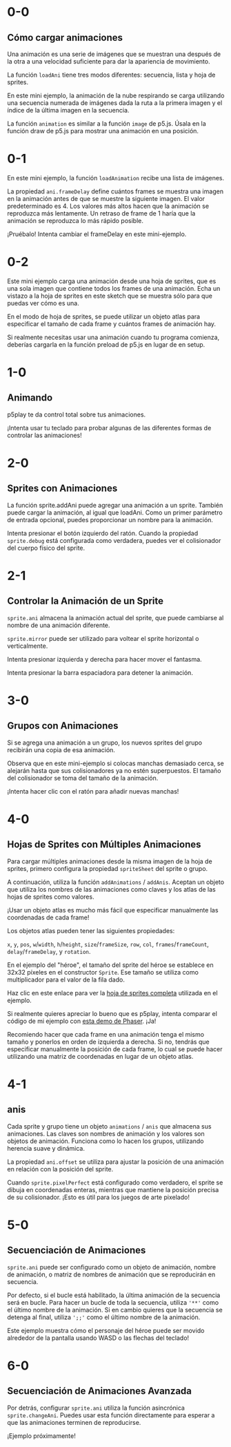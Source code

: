 # 0-0

## Cómo cargar animaciones

Una animación es una serie de imágenes que se muestran una después de la otra a una velocidad suficiente para dar la apariencia de movimiento.

La función `loadAni` tiene tres modos diferentes: secuencia, lista y hoja de sprites.

En este mini ejemplo, la animación de la nube respirando se carga utilizando una secuencia numerada de imágenes dada la ruta a la primera imagen y el índice de la última imagen en la secuencia.

La función `animation` es similar a la función `image` de p5.js. Úsala en la función draw de p5.js para mostrar una animación en una posición.

# 0-1

En este mini ejemplo, la función `loadAnimation` recibe una lista de imágenes.

La propiedad `ani.frameDelay` define cuántos frames se muestra una imagen en la animación antes de que se muestre la siguiente imagen. El valor predeterminado es 4. Los valores más altos hacen que la animación se reproduzca más lentamente. Un retraso de frame de 1 haría que la animación se reproduzca lo más rápido posible.

¡Pruébalo! Intenta cambiar el frameDelay en este mini-ejemplo.

# 0-2

Este mini ejemplo carga una animación desde una hoja de sprites, que es una sola imagen que contiene todos los frames de una animación. Echa un vistazo a la hoja de sprites en este sketch que se muestra sólo para que puedas ver cómo es una.

En el modo de hoja de sprites, se puede utilizar un objeto atlas para especificar el tamaño de cada frame y cuántos frames de animación hay.

Si realmente necesitas usar una animación cuando tu programa comienza, deberías cargarla en la función preload de p5.js en lugar de en setup.

# 1-0

## Animando

p5play te da control total sobre tus animaciones.

¡Intenta usar tu teclado para probar algunas de las diferentes formas de controlar las animaciones!

# 2-0

## Sprites con Animaciones

La función sprite.addAni puede agregar una animación a un sprite. También puede cargar la animación, al igual que loadAni. Como un primer parámetro de entrada opcional, puedes proporcionar un nombre para la animación.

Intenta presionar el botón izquierdo del ratón. Cuando la propiedad `sprite.debug` está configurada como verdadera, puedes ver el colisionador del cuerpo físico del sprite.

# 2-1

## Controlar la Animación de un Sprite

`sprite.ani` almacena la animación actual del sprite, que puede cambiarse al nombre de una animación diferente.

`sprite.mirror` puede ser utilizado para voltear el sprite horizontal o verticalmente.

Intenta presionar izquierda y derecha para hacer mover el fantasma.

Intenta presionar la barra espaciadora para detener la animación.

# 3-0

## Grupos con Animaciones

Si se agrega una animación a un grupo, los nuevos sprites del grupo recibirán una copia de esa animación.

Observa que en este mini-ejemplo si colocas manchas demasiado cerca, se alejarán hasta que sus colisionadores ya no estén superpuestos. El tamaño del colisionador se toma del tamaño de la animación.

¡Intenta hacer clic con el ratón para añadir nuevas manchas!

# 4-0

## Hojas de Sprites con Múltiples Animaciones

Para cargar múltiples animaciones desde la misma imagen de la hoja de sprites, primero configura la propiedad `spriteSheet` del sprite o grupo.

A continuación, utiliza la función `addAnimations` / `addAnis`. Aceptan un objeto que utiliza los nombres de las animaciones como claves y los atlas de las hojas de sprites como valores.

¡Usar un objeto atlas es mucho más fácil que especificar manualmente las coordenadas de cada frame!

Los objetos atlas pueden tener las siguientes propiedades:

`x`, `y`, `pos`, `w`/`width`, `h`/`height`, `size`/`frameSize`, `row`, `col`, `frames`/`frameCount`, `delay`/`frameDelay`, y `rotation`.

En el ejemplo del "héroe", el tamaño del sprite del héroe se establece en 32x32 píxeles en el constructor `Sprite`. Ese tamaño se utiliza como multiplicador para el valor de la fila dado.

Haz clic en este enlace para ver la [hoja de sprites completa](assets/questKid.png) utilizada en el ejemplo.

Si realmente quieres apreciar lo bueno que es p5play, intenta comparar el código de mi ejemplo con [esta demo de Phaser](https://labs.phaser.io/view.html?src=src/animation/create%20animation%20from%20sprite%20sheet.js). ¡Ja!

Recomiendo hacer que cada frame en una animación tenga el mismo tamaño y ponerlos en orden de izquierda a derecha. Si no, tendrás que especificar manualmente la posición de cada frame, lo cual se puede hacer utilizando una matriz de coordenadas en lugar de un objeto atlas.

# 4-1

## anis

Cada sprite y grupo tiene un objeto `animations` / `anis` que almacena sus animaciones. Las claves son nombres de animación y los valores son objetos de animación. Funciona como lo hacen los grupos, utilizando herencia suave y dinámica.

La propiedad `ani.offset` se utiliza para ajustar la posición de una animación en relación con la posición del sprite.

Cuando `sprite.pixelPerfect` está configurado como verdadero, el sprite se dibuja en coordenadas enteras, mientras que mantiene la posición precisa de su colisionador. ¡Esto es útil para los juegos de arte pixelado!

# 5-0

## Secuenciación de Animaciones

`sprite.ani` puede ser configurado como un objeto de animación, nombre de animación, o matriz de nombres de animación que se reproducirán en secuencia.

Por defecto, si el bucle está habilitado, la última animación de la secuencia será en bucle. Para hacer un bucle de toda la secuencia, utiliza `'**'` como el último nombre de la animación. Si en cambio quieres que la secuencia se detenga al final, utiliza `';;'` como el último nombre de la animación.

Este ejemplo muestra cómo el personaje del héroe puede ser movido alrededor de la pantalla usando WASD o las flechas del teclado!

# 6-0

## Secuenciación de Animaciones Avanzada

Por detrás, configurar `sprite.ani` utiliza la función asincrónica `sprite.changeAni`. Puedes usar esta función directamente para esperar a que las animaciones terminen de reproducirse.

¡Ejemplo próximamente!
